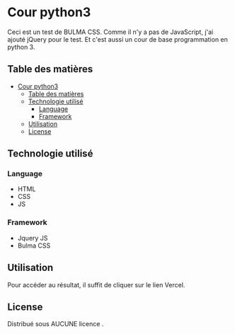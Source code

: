 # Cour python3

Ceci est un test de BULMA CSS. Comme il n'y a pas de JavaScript, j'ai ajouté jQuery pour le test. Et c'est aussi un cour de base programmation en python 3.

## Table des matières

- [Cour python3](#cour-python3)
  - [Table des matières](#table-des-matières)
  - [Technologie utilisé](#technologie-utilisé)
    - [Language](#language)
    - [Framework](#framework)
  - [Utilisation](#utilisation)
  - [License](#license)

## Technologie utilisé 

### Language 

- HTML
- CSS
- JS

### Framework

- Jquery JS
- Bulma CSS
  


## Utilisation

Pour accéder au résultat, il suffit de cliquer sur le lien Vercel.


## License


Distribué sous AUCUNE licence .
